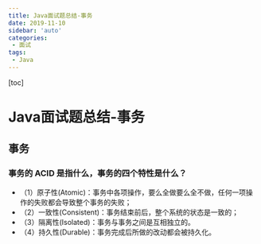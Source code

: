 ```yaml
---
title: Java面试题总结-事务
date: 2019-11-10
sidebar: 'auto'
categories:
 - 面试
tags:
 - Java
---
```


[toc]

# Java面试题总结-事务

## 事务

### 事务的 ACID 是指什么，事务的四个特性是什么？

* （1）原子性(Atomic)：事务中各项操作，要么全做要么全不做，任何一项操作的失败都会导致整个事务的失败；
* （2）一致性(Consistent)：事务结束前后，整个系统的状态是一致的；
* （3）隔离性(Isolated)：事务与事务之间是互相独立的。
* （4）持久性(Durable)：事务完成后所做的改动都会被持久化。

